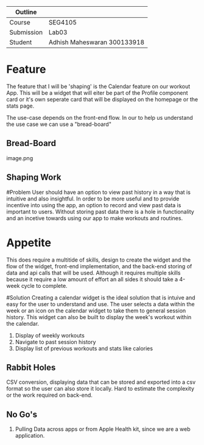 | Outline    |                             |
| ---------- | --------------------------- |
| Course     | SEG4105                     |
| Submission | Lab03                       |
| Student    | Adhish Maheswaran 300133918 |

# Feature

The feature that I will be 'shaping' is the Calendar feature on our workout App. This will be a widget that will eiter be part of the Profile component card or it's own seperate card that will be displayed on the homepage or the stats page.

The use-case depends on the front-end flow. In our to help us understand the use case we can use a "bread-board"

## Bread-Board

image.png

## Shaping Work

#Problem
User should have an option to view past history in a way that is intuitive and also insightful. In order to be more useful and to provide incentive into using the app, an option to record and view past data is important to users. Without storing past data there is a hole in functionality and an incetive towards using our app to make workouts and routines.

# Appetite

This does require a multitide of skills, design to create the widget and the flow of the widget, front-end implementation, and the back-end storing of data and api calls that will be used. Although it requires multiple skills because it require a low amount of effort an all sides it should take a 4-week cycle to complete.

#Solution
Creating a calendar widget is the ideal solution that is intuive and easy for the user to understand and use. The user selects a data within the week or an icon on the calendar widget to take them to general session history. This widget can also be built to display the week's workout within the calendar.

1. Display of weekly workouts
2. Navigate to past session history
3. Display list of previous workouts and stats like calories

## Rabbit Holes

CSV conversion, displaying data that can be stored and exported into a csv format so the user can also store it locally. Hard to estimate the complexity or the work required on back-end.

## No Go's

1. Pulling Data across apps or from Apple Health kit, since we are a web application.
